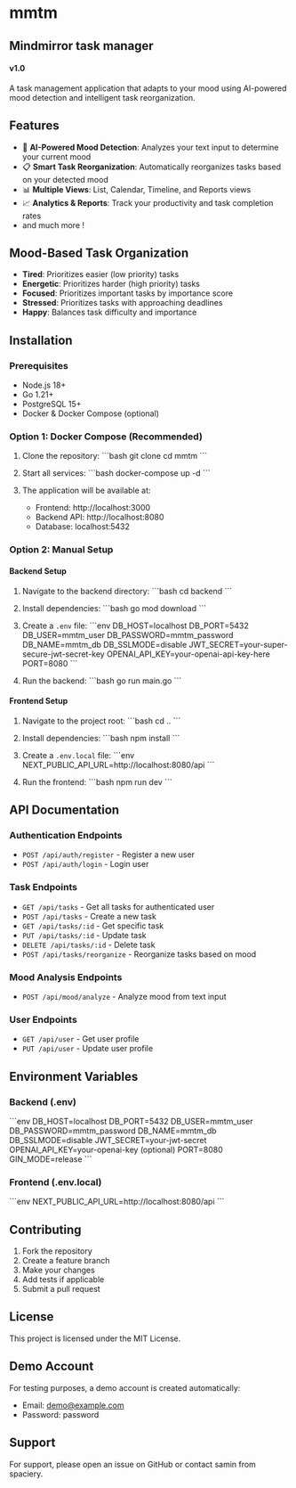 # mmtm

## Mindmirror task manager

#### v1.0

A task management application that adapts to your mood using AI-powered mood detection and intelligent task reorganization.

## Features

- 🧠 **AI-Powered Mood Detection**: Analyzes your text input to determine your current mood
- 📋 **Smart Task Reorganization**: Automatically reorganizes tasks based on your detected mood
- 📊 **Multiple Views**: List, Calendar, Timeline, and Reports views
- 📈 **Analytics & Reports**: Track your productivity and task completion rates
- and much more !

## Mood-Based Task Organization

- **Tired**: Prioritizes easier (low priority) tasks
- **Energetic**: Prioritizes harder (high priority) tasks
- **Focused**: Prioritizes important tasks by importance score
- **Stressed**: Prioritizes tasks with approaching deadlines
- **Happy**: Balances task difficulty and importance

## Installation

### Prerequisites

- Node.js 18+
- Go 1.21+
- PostgreSQL 15+
- Docker & Docker Compose (optional)

### Option 1: Docker Compose (Recommended)

1. Clone the repository:
   \`\`\`bash
   git clone <repository-url>
   cd mmtm
   \`\`\`

2. Start all services:
   \`\`\`bash
   docker-compose up -d
   \`\`\`

3. The application will be available at:
   - Frontend: http://localhost:3000
   - Backend API: http://localhost:8080
   - Database: localhost:5432

### Option 2: Manual Setup

#### Backend Setup

1. Navigate to the backend directory:
   \`\`\`bash
   cd backend
   \`\`\`

2. Install dependencies:
   \`\`\`bash
   go mod download
   \`\`\`

3. Create a `.env` file:
   \`\`\`env
   DB_HOST=localhost
   DB_PORT=5432
   DB_USER=mmtm_user
   DB_PASSWORD=mmtm_password
   DB_NAME=mmtm_db
   DB_SSLMODE=disable
   JWT_SECRET=your-super-secure-jwt-secret-key
   OPENAI_API_KEY=your-openai-api-key-here
   PORT=8080
   \`\`\`

4. Run the backend:
   \`\`\`bash
   go run main.go
   \`\`\`

#### Frontend Setup

1. Navigate to the project root:
   \`\`\`bash
   cd ..
   \`\`\`

2. Install dependencies:
   \`\`\`bash
   npm install
   \`\`\`

3. Create a `.env.local` file:
   \`\`\`env
   NEXT_PUBLIC_API_URL=http://localhost:8080/api
   \`\`\`

4. Run the frontend:
   \`\`\`bash
   npm run dev
   \`\`\`

## API Documentation

### Authentication Endpoints

- `POST /api/auth/register` - Register a new user
- `POST /api/auth/login` - Login user

### Task Endpoints

- `GET /api/tasks` - Get all tasks for authenticated user
- `POST /api/tasks` - Create a new task
- `GET /api/tasks/:id` - Get specific task
- `PUT /api/tasks/:id` - Update task
- `DELETE /api/tasks/:id` - Delete task
- `POST /api/tasks/reorganize` - Reorganize tasks based on mood

### Mood Analysis Endpoints

- `POST /api/mood/analyze` - Analyze mood from text input

### User Endpoints

- `GET /api/user` - Get user profile
- `PUT /api/user` - Update user profile

## Environment Variables

### Backend (.env)

\`\`\`env
DB_HOST=localhost
DB_PORT=5432
DB_USER=mmtm_user
DB_PASSWORD=mmtm_password
DB_NAME=mmtm_db
DB_SSLMODE=disable
JWT_SECRET=your-jwt-secret
OPENAI_API_KEY=your-openai-key (optional)
PORT=8080
GIN_MODE=release
\`\`\`

### Frontend (.env.local)

\`\`\`env
NEXT_PUBLIC_API_URL=http://localhost:8080/api
\`\`\`

## Contributing

1. Fork the repository
2. Create a feature branch
3. Make your changes
4. Add tests if applicable
5. Submit a pull request

## License

This project is licensed under the MIT License.

## Demo Account

For testing purposes, a demo account is created automatically:

- Email: demo@example.com
- Password: password

## Support

For support, please open an issue on GitHub or contact samin from spaciery.

